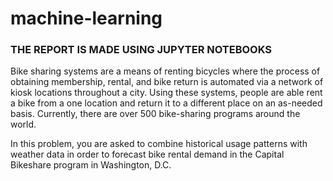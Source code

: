# machine-learning
### THE REPORT IS MADE USING JUPYTER NOTEBOOKS
Bike sharing systems are a means of renting bicycles where the process of obtaining membership, rental, and bike return is automated via a network of kiosk locations throughout a city. Using these systems, people are able rent a bike from a one location and return it to a different place on an as-needed basis. Currently, there are over 500 bike-sharing programs around the world.

In this problem, you are asked to combine historical usage patterns with weather data in order to forecast bike rental demand in the Capital Bikeshare program in Washington, D.C.

